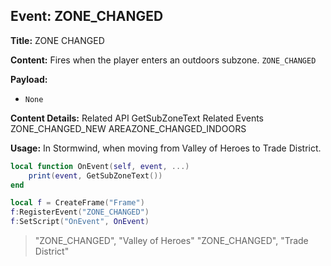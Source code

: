 ## Event: ZONE_CHANGED

**Title:** ZONE CHANGED

**Content:**
Fires when the player enters an outdoors subzone.
`ZONE_CHANGED`

**Payload:**
- `None`

**Content Details:**
Related API
GetSubZoneText
Related Events
ZONE_CHANGED_NEW
AREAZONE_CHANGED_INDOORS

**Usage:**
In Stormwind, when moving from Valley of Heroes to Trade District.
```lua
local function OnEvent(self, event, ...)
    print(event, GetSubZoneText())
end

local f = CreateFrame("Frame")
f:RegisterEvent("ZONE_CHANGED")
f:SetScript("OnEvent", OnEvent)
```
> "ZONE_CHANGED", "Valley of Heroes"
> "ZONE_CHANGED", "Trade District"
